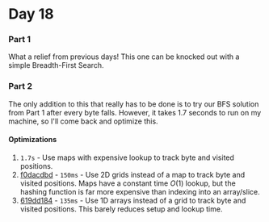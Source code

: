 # Day 18

### Part 1

What a relief from previous days! This one can be knocked out with a simple Breadth-First Search.

### Part 2

The only addition to this that really has to be done is to try our BFS solution from Part 1 after every byte falls. However, it takes 1.7 seconds to run on my machine, so I'll come back and optimize this.

#### Optimizations

1. `1.7s` - Use maps with expensive lookup to track byte and visited positions.
2. [f0dacdbd](https://github.com/wrporter/advent-of-code/commit/f0dacdbdff3a30a687954e2ba92b6cfd7aabbe0d) - `150ms` - Use 2D grids instead of a map to track byte and visited positions. Maps have a constant time $O(1)$ lookup, but the hashing function is far more expensive than indexing into an array/slice.
3. [619dd184](https://github.com/wrporter/advent-of-code/commit/619dd18472301a8da05e709085da7c7a3ac533eb) - `135ms` - Use 1D arrays instead of a grid to track byte and visited positions. This barely reduces setup and lookup time.
